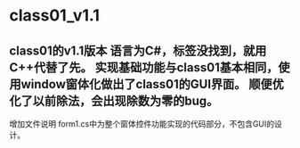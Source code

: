 # class01_v1.1
class01的v1.1版本
语言为C#，标签没找到，就用C++代替了先。
实现基础功能与class01基本相同，使用window窗体化做出了class01的GUI界面。
顺便优化了以前除法，会出现除数为零的bug。
------------------------------------------------
增加文件说明
form1.cs中为整个窗体控件功能实现的代码部分，不包含GUI的设计。
